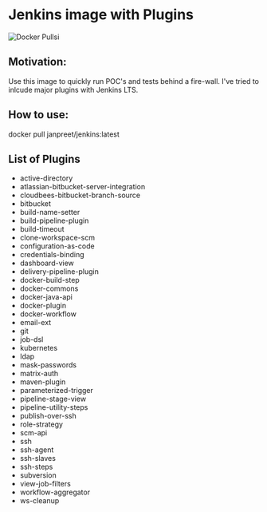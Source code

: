 # Jenkins image with Plugins
![Docker Pulls](https://img.shields.io/docker/pulls/janpreet/jenkins)i

## Motivation:

Use this image to quickly run POC's and tests behind a fire-wall. I've tried to inlcude major plugins with Jenkins LTS. 

## How to use:

docker pull janpreet/jenkins:latest

## List of Plugins

- active-directory
- atlassian-bitbucket-server-integration
- cloudbees-bitbucket-branch-source
- bitbucket
- build-name-setter
- build-pipeline-plugin
- build-timeout
- clone-workspace-scm
- configuration-as-code
- credentials-binding
- dashboard-view
- delivery-pipeline-plugin
- docker-build-step
- docker-commons
- docker-java-api
- docker-plugin
- docker-workflow
- email-ext
- git
- job-dsl
- kubernetes
- ldap
- mask-passwords
- matrix-auth
- maven-plugin
- parameterized-trigger
- pipeline-stage-view
- pipeline-utility-steps
- publish-over-ssh
- role-strategy
- scm-api
- ssh
- ssh-agent
- ssh-slaves
- ssh-steps
- subversion
- view-job-filters
- workflow-aggregator
- ws-cleanup